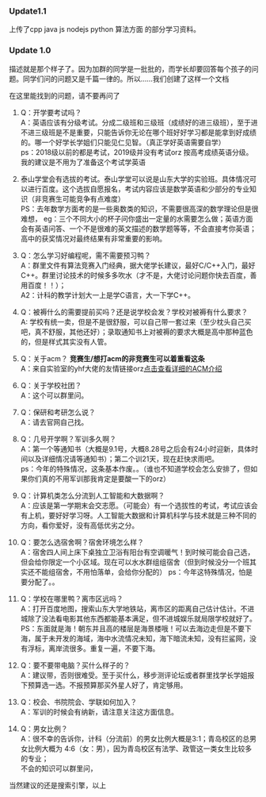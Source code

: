 ### Update1.1

上传了cpp java js nodejs python 算法方面 的部分学习资料。

### Update 1.0

描述就是那个样子了。因为加群的同学是一批批的，而学长却要回答每个孩子的问题。同学们问的问题又是千篇一律的。所以……我们创建了这样一个文档  


在这里能找到的问题，请不要再问了  

1. 
   Q：开学要考试吗？  
   A：英语应该有分级考试。分成二级班和三级班（成绩好的进三级班），至于进不进三级班是不是重要，只能告诉你无论在哪个班好好学习都是能拿到好成绩的。哪一个好学长学姐们只能见仁见智。（真正学好英语需要自学）  
   ps：2018级以前的都是考试，2019级并没有考试orz 按高考成绩英语分级。我的建议是不用为了准备这个考试学英语

2. 
   泰山学堂会有选拔的考试。泰山学堂可以说是山东大学的实验班。具体情况可以进行百度。这个选拔自愿报名，考试内容应该是数学英语和少部分的专业知识（非竞赛生可能竞争有点难度）  
   PS：去年数学方面考的是一些奥数类的知识，不需要很高深的数学理论但是很难想，  eg：三个不同大小的杯子问你盛出一定量的水需要怎么做；英语方面会有英语问答、一个不是很难的英文描述的数学题等等，不会直接考你英语；高中的获奖情况对最终结果有非常重要的影响。  

3. 
   Q：怎么学习好编程呢，需不需要预习鸭？  
   A：群里文件有算法竞赛入门经典，据大佬学长建议，最好C/C++入门，最好C++。群里讨论技术的时候多多吹水（才不是，大佬讨论问题你快去百度，善用百度！！）；    
   A2：计科的教学计划大一上是学C语言，大一下学C++。  

4. 
   Q：被褥什么的需要提前买吗？还是说学校会发？学校对被褥有什么要求？  
   A: 学校有统一卖，但是不是很舒服，可以自己带一套过来（至少枕头自己买吧，真不舒服，其他还好）；录取通知书上对被褥的要求大概是高中那种蓝色的，但是样式其实没有人管。  

5. Q：关于acm？
      **竞赛生/想打acm的非竞赛生可以着重看这条**  
   A：来自实验室的yhf大佬的友情链接orz[点击查看详细的ACM介绍]( https://github.com/yhf2000/SDU-ACM2019-Welcome)  


6. 
    Q：关于学校社团？  
    A：这个可以群里问。    
    
7. Q：保研和考研怎么说？  
   A：请去官网自己找。  

8. 
   Q：几号开学啊？军训多久啊？  
   A：第一个等通知书（大概是9.1号，大概8.28号之后会有24小时迎新，具体时间以及详细情况请等通知书）；第二个训21天，现在赶快求雨吧。  
   ps：今年的特殊情况，这条基本作废。。（谁也不知道学校会怎么安排了，但如果你们真的不用军训那我肯定是要酸一下的orz）

9. 
   Q：计算机类怎么分流到人工智能和大数据啊？  
   A：应该是第一学期末会交志愿。（可能会）有一个选拔性的考试，考试应该会有上机，要好好学习呀。人工智能大数据和计算机科学与技术就是三种不同的方向，看你爱好，没有高低优劣之分。  

10. 
    Q：要怎么选宿舍啊？宿舍环境怎么样？  
    A：宿舍四人间上床下桌独立卫浴有阳台有空调暖气！到时候可能会自己选，但会给你限定一个小区域。现在可以水水群组组宿舍（但到时候没分一个班其实还不能组宿舍，不用怕落单，会给你分配的）
    ps：今年这特殊情况，怕是要分配了。。

11. 
    Q：学校在哪里鸭？离市区远吗？  
    A：打开百度地图，搜索山东大学地铁站，离市区的距离自己估计估计。不进城除了没法看电影其他东西都能基本满足，但不进城娱乐就局限学校就好了。  
    PS：东面就是海！朝东并且高的楼层是海景楼哦！可以去海边走但是不要下海，属于未开发的海域，海中水流情况未知，海下暗流未知，没有拦鲨网，没有浮标，离岸流很多。重复一遍，不要下海。  

12. 
    Q：要不要带电脑？买什么样子的？  
    A：建议带，否则很难受。至于买什么，移步测评论坛或者群里找学长学姐报下预算选一选。不报预算那买外星人好了，肯定够用。  

13. 
    Q：校会、书院院会、学联如何加入？  
    A：军训的时候会有纳新，请注意关注这方面信息。  

14. Q：男女比例？  
    A：很不幸的告诉你，计科（分流前）的男女比例大概是3:1；青岛校区的总男女比例大概为 4:6（女：男），因为青岛校区有法学、政管这一类女生比较多的专业；  
    不会的知识可以群里问，  

当然建议的还是搜索引擎，以上  
